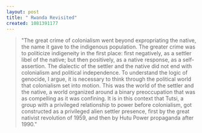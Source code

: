 ```yaml
--- 
layout: post
title: " Rwanda Revisited"
created: 1081391177
---
```

<blockquote><p>"The great crime of colonialism went beyond expropriating the native, the name it gave to the indigenous population. The greater crime was to politicize indigeneity in the first place: first negatively, as a settler libel of the native; but then positively, as a native response, as a self-assertion. The dialectic of the settler and the native did not end with colonialism and political independence. To understand the logic of genocide, I argue, it is necessary to think through the political world that colonialism set into motion. This was the world of the settler and the native, a world organized around a binary preoccupation that was as compelling as it was confining. It is in this context that Tutsi, a group with a privileged relationship to power before colonialism, got constructed as a privileged alien settler presence, first by the great nativist revolution of 1959, and then by Hutu Power propaganda after 1990."<p></blockquote>
